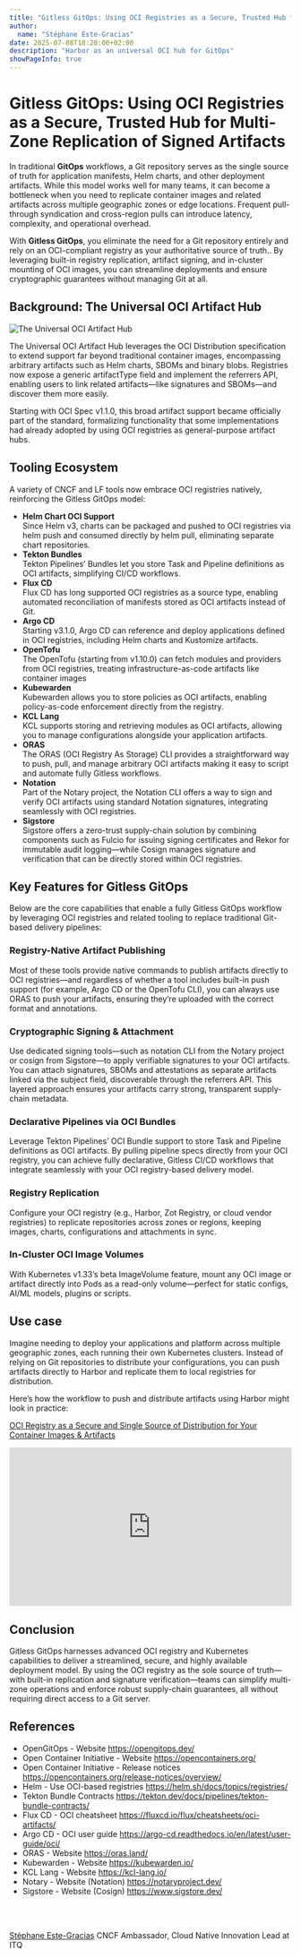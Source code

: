 ```yaml
---
title: "Gitless GitOps: Using OCI Registries as a Secure, Trusted Hub for Multi-Zone Replication of Signed Artifacts"
author:
  name: "Stéphane Este-Gracias"
date: 2025-07-08T18:20:00+02:00
description: "Harbor as an universal OCI hub for GitOps"
showPageInfo: true
---
```


# Gitless GitOps: Using OCI Registries as a Secure, Trusted Hub for Multi-Zone Replication of Signed Artifacts

In traditional **GitOps** workflows, a Git repository serves as the single source of truth for application manifests, Helm charts, and other deployment artifacts. While this model works well for many teams, it can become a bottleneck when you need to replicate container images and related artifacts across multiple geographic zones or edge locations. Frequent pull-through syndication and cross-region pulls can introduce latency, complexity, and operational overhead.

With **Gitless GitOps**, you eliminate the need for a Git repository entirely and rely on an OCI-compliant registry as your authoritative source of truth.. By leveraging built-in registry replication, artifact signing, and in-cluster mounting of OCI images, you can streamline deployments and ensure cryptographic guarantees without managing Git at all.

## Background: The Universal OCI Artifact Hub

![The Universal OCI Artifact Hub](../img/harbor-as-universal-oci-hub.png)

The Universal OCI Artifact Hub leverages the OCI Distribution specification to extend support far beyond traditional container images, encompassing arbitrary artifacts such as Helm charts, SBOMs and binary blobs. Registries now expose a generic artifactType field and implement the referrers API, enabling users to link related artifacts—like signatures and SBOMs—and discover them more easily.

Starting with OCI Spec v1.1.0, this broad artifact support became officially part of the standard, formalizing functionality that some implementations had already adopted by using OCI registries as general-purpose artifact hubs.

## Tooling Ecosystem

A variety of CNCF and LF tools now embrace OCI registries natively, reinforcing the Gitless GitOps model:

- **Helm Chart OCI Support**
  <br>
  Since Helm v3, charts can be packaged and pushed to OCI registries via helm push and consumed directly by helm pull, eliminating separate chart repositories.
- **Tekton Bundles**
  <br>
  Tekton Pipelines’ Bundles let you store Task and Pipeline definitions as OCI artifacts, simplifying CI/CD workflows.
- **Flux CD**
  <br>
  Flux CD has long supported OCI registries as a source type, enabling automated reconciliation of manifests stored as OCI artifacts instead of Git.
- **Argo CD**
  <br>
  Starting v3.1.0, Argo CD can reference and deploy applications defined in OCI registries, including Helm charts and Kustomize artifacts.
- **OpenTofu**
  <br>
  The OpenTofu (starting from v1.10.0) can fetch modules and providers from OCI registries, treating infrastructure-as-code artifacts like container images
- **Kubewarden**
  <br>
  Kubewarden allows you to store policies as OCI artifacts, enabling policy-as-code enforcement directly from the registry.
- **KCL Lang**
  <br>
  KCL supports storing and retrieving modules as OCI artifacts, allowing you to manage configurations alongside your application artifacts.
- **ORAS**
  <br>
  The ORAS (OCI Registry As Storage) CLI provides a straightforward way to push, pull, and manage arbitrary OCI artifacts making it easy to script and automate fully Gitless workflows.
- **Notation**
  <br>
  Part of the Notary project, the Notation CLI offers a way to sign and verify OCI artifacts using standard Notation signatures, integrating seamlessly with OCI registries.
- **Sigstore**
  <br>
  Sigstore offers a zero-trust supply-chain solution by combining components such as Fulcio for issuing signing certificates and Rekor for immutable audit logging—while Cosign manages signature and verification that can be directly stored within OCI registries.

## Key Features for Gitless GitOps

Below are the core capabilities that enable a fully Gitless GitOps workflow by leveraging OCI registries and related tooling to replace traditional Git-based delivery pipelines:

### Registry-Native Artifact Publishing

Most of these tools provide native commands to publish artifacts directly to OCI registries—and regardless of whether a tool includes built-in push support (for example, Argo CD or the OpenTofu CLI), you can always use ORAS to push your artifacts, ensuring they’re uploaded with the correct format and annotations.

### Cryptographic Signing & Attachment

Use dedicated signing tools—such as notation CLI from the Notary project or cosign from Sigstore—to apply verifiable signatures to your OCI artifacts. You can attach signatures, SBOMs and attestations as separate artifacts linked via the subject field, discoverable through the referrers API. This layered approach ensures your artifacts carry strong, transparent supply-chain metadata.

### Declarative Pipelines via OCI Bundles

Leverage Tekton Pipelines’ OCI Bundle support to store Task and Pipeline definitions as OCI artifacts. By pulling pipeline specs directly from your OCI registry, you can achieve fully declarative, Gitless CI/CD workflows that integrate seamlessly with your OCI registry-based delivery model.

### Registry Replication

Configure your OCI registry (e.g., Harbor, Zot Registry, or cloud vendor registries) to replicate repositories across zones or regions, keeping images, charts, configurations and attachments in sync.

### In-Cluster OCI Image Volumes

With Kubernetes v1.33’s beta ImageVolume feature, mount any OCI image or artifact directly into Pods as a read-only volume—perfect for static configs, AI/ML models, plugins or scripts.

## Use case

Imagine needing to deploy your applications and platform across multiple geographic zones, each running their own Kubernetes clusters. Instead of relying on Git repositories to distribute your configurations, you can push artifacts directly to Harbor and replicate them to local registries for distribution.

Here’s how the workflow to push and distribute artifacts using Harbor might look in practice:

[OCI Registry as a Secure and Single Source of Distribution for Your Container Images & Artifacts](https://youtu.be/cKxkz4xMM5w)

<div style="position: relative; width: 100%; padding-bottom: 56.25%; height: 0; overflow: hidden;">
    <iframe src="https://www.youtube.com/embed/cKxkz4xMM5w" style="position: absolute; top: 0; left: 0; width: 100%; height: 100%; border: 0;" frameborder="0" allow="accelerometer; autoplay; encrypted-media; gyroscope; picture-in-picture" allowfullscreen></iframe>
</div>

## Conclusion

Gitless GitOps harnesses advanced OCI registry and Kubernetes capabilities to deliver a streamlined, secure, and highly available deployment model. By using the OCI registry as the sole source of truth—with built-in replication and signature verification—teams can simplify multi-zone operations and enforce robust supply-chain guarantees, all without requiring direct access to a Git server.

## References

- OpenGitOps - Website https://opengitops.dev/
- Open Container Initiative - Website https://opencontainers.org/
- Open Container Initiative - Release notices https://opencontainers.org/release-notices/overview/
- Helm - Use OCI-based registries https://helm.sh/docs/topics/registries/
- Tekton Bundle Contracts https://tekton.dev/docs/pipelines/tekton-bundle-contracts/
- Flux CD - OCI cheatsheet https://fluxcd.io/flux/cheatsheets/oci-artifacts/
- Argo CD - OCI user guide https://argo-cd.readthedocs.io/en/latest/user-guide/oci/
- ORAS - Website https://oras.land/
- Kubewarden - Website https://kubewarden.io/
- KCL Lang - Website https://kcl-lang.io/
- Notary - Website (Notation) https://notaryproject.dev/
- Sigstore - Website (Cosign) https://www.sigstore.dev/

<br>
<br>

[Stéphane Este-Gracias](https://openprofile.dev/profile/sestegra)
CNCF Ambassador, Cloud Native Innovation Lead at ITQ
